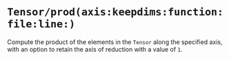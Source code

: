 # ``Tensor/prod(axis:keepdims:function:file:line:)``

Compute the product of the elements in the ``Tensor`` along the specified axis, with an option to retain the axis of reduction with a value of `1`.
